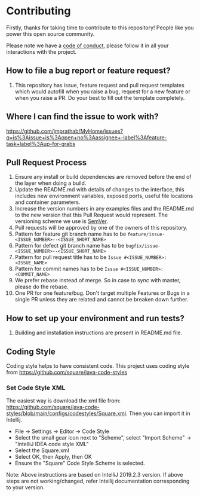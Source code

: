 # Contributing

Firstly, thanks for taking time to contribute to this repository! People like you power this open source community.

Please note we have a [code of conduct](CODE_OF_CONDUCT.md), please follow it in all your interactions with the project.

## How to file a bug report or feature request?

1. This repository has issue, feature request and pull request templates which would autofill when you raise a bug, request for a new feature or when you raise a PR. Do your best to fill out the template completely.

## Where I can find the issue to work with?

https://github.com/jmprathab/MyHome/issues?q=is%3Aissue+is%3Aopen+no%3Aassignee+-label%3Afeature-task+label%3Aup-for-grabs

## Pull Request Process

1. Ensure any install or build dependencies are removed before the end of the layer when doing a
   build.
2. Update the README.md with details of changes to the interface, this includes new environment
   variables, exposed ports, useful file locations and container parameters.
3. Increase the version numbers in any examples files and the README.md to the new version that this
   Pull Request would represent. The versioning scheme we use is [SemVer](http://semver.org/).
4. Pull requests will be approved by one of the owners of this repository.
5. Pattern for feature git branch name has to be `feature/issue-<ISSUE_NUMBER>--<ISSUE_SHORT_NAME>`
6. Pattern for defect git branch name has to be `bugfix/issue-<ISSUE_NUMBER>--<ISSUE_SHORT_NAME>`
7. Pattern for pull request title has to be `Issue #<ISSUE_NUMBER>: <ISSUE_NAME>`
8. Pattern for commit names has to be `Issue #<ISSUE_NUMBER>: <COMMIT_NAME>`
9. We prefer rebase instead of merge. So in case to sync with master, please do the rebase.
9. One PR for one feature/bug. Don't target multiple Features or Bugs in a single PR unless they are related and cannot be breaken down further.

## How to set up your environment and run tests?

1. Building and installation instructions are present in README.md file.

## Coding Style
Coding style helps to have consistent code. 
This project uses coding style from https://github.com/square/java-code-styles


### Set Code Style XML
The easiest way is download the xml file from: https://github.com/square/java-code-styles/blob/main/configs/codestyles/Square.xml.
Then you can import it in Intellij.
* File → Settings → Editor → Code Style
* Select the small gear icon next to "Scheme", select "Import Scheme" → "IntelliJ IDEA code style XML"
* Select the Square.xml
* Select OK, then Apply, then OK
* Ensure the "Square" Code Style Scheme is selected.

Note: Above instructions are based on IntelliJ 2019.2.3 version.
If above steps are not working/changed, refer Intellij documentation corresponding to your version.
